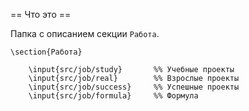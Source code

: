 == Что это ==

Папка с описанием секции `Работа`.

    \section{Работа}

        \input{src/job/study}       %% Учебные проекты
        \input{src/job/real}        %% Взрослые проекты
        \input{src/job/success}     %% Успешные проекты
        \input{src/job/formula}     %% Формула


